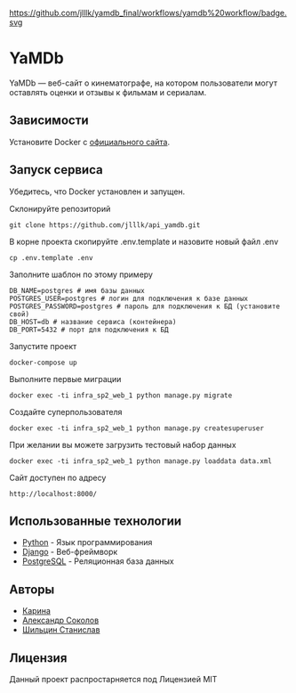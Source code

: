 https://github.com/jlllk/yamdb_final/workflows/yamdb%20workflow/badge.svg

# YaMDb

YaMDb — веб-сайт о кинематографе, на котором пользователи могут оставлять оценки и отзывы к фильмам и сериалам.


## Зависимости

Установите Docker с [официального сайта](https://www.docker.com/).

## Запуск сервиса

Убедитесь, что Docker установлен и запущен.

Склонируйте репозиторий 
```
git clone https://github.com/jlllk/api_yamdb.git
```
В корне проекта скопируйте .env.template и назовите новый файл .env
```
cp .env.template .env
```
Заполните шаблон по этому примеру
```
DB_NAME=postgres # имя базы данных
POSTGRES_USER=postgres # логин для подключения к базе данных
POSTGRES_PASSWORD=postgres # пароль для подключения к БД (установите свой)
DB_HOST=db # название сервиса (контейнера)
DB_PORT=5432 # порт для подключения к БД
```
Запустите проект
```
docker-compose up
```
Выполните первые миграции
```
docker exec -ti infra_sp2_web_1 python manage.py migrate
```
Создайте суперпользователя
```
docker exec -ti infra_sp2_web_1 python manage.py createsuperuser
```
При желании вы можете загрузить тестовый набор данных
```
docker exec -ti infra_sp2_web_1 python manage.py loaddata data.xml
```

Сайт доступен по адресу
```
http://localhost:8000/
```

## Использованные технологии

* [Python](https://www.python.org/) - Язык программирования
* [Django](https://www.djangoproject.com/) - Веб-фреймворк
* [PostgreSQL](https://www.postgresql.org/) - Реляционная база данных

## Авторы
* [Карина](https://github.com/Karina-karina)
* [Александр Соколов](https://github.com/Alvsok)
* [Шильцин Станислав](https://github.com/jlllk)

## Лицензия
Данный проект распростарняется под Лицензией MIT
